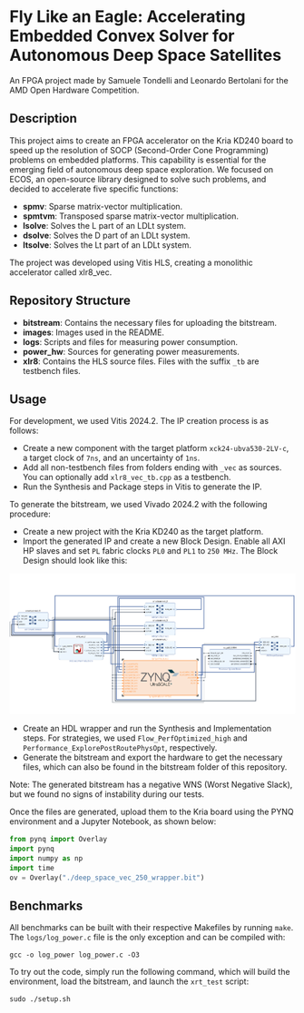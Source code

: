 # Fly Like an Eagle: Accelerating Embedded Convex Solver for Autonomous Deep Space Satellites
An FPGA project made by Samuele Tondelli and Leonardo Bertolani for the AMD Open Hardware Competition.

## Description
This project aims to create an FPGA accelerator on the Kria KD240 board to speed up the resolution of SOCP (Second-Order Cone Programming) problems on embedded platforms. This capability is essential for the emerging field of autonomous deep space exploration. We focused on ECOS, an open-source library designed to solve such problems, and decided to accelerate five specific functions:
- **spmv**: Sparse matrix-vector multiplication.
- **spmtvm**: Transposed sparse matrix-vector multiplication.
- **lsolve**: Solves the L part of an LDLt system.
- **dsolve**: Solves the D part of an LDLt system.
- **ltsolve**: Solves the Lt part of an LDLt system.

The project was developed using Vitis HLS, creating a monolithic accelerator called xlr8_vec.

## Repository Structure
- **bitstream**: Contains the necessary files for uploading the bitstream.
- **images**: Images used in the README.
- **logs**: Scripts and files for measuring power consumption.
- **power_hw**: Sources for generating power measurements.
- **xlr8**: Contains the HLS source files. Files with the suffix ```_tb``` are testbench files.

## Usage
For development, we used Vitis 2024.2. The IP creation process is as follows:
- Create a new component with the target platform ```xck24-ubva530-2LV-c```, a target clock of ```7ns```, and an uncertainty of ```1ns```.
- Add all non-testbench files from folders ending with ```_vec``` as sources. You can optionally add ```xlr8_vec_tb.cpp``` as a testbench.
- Run the Synthesis and Package steps in Vitis to generate the IP.

To generate the bitstream, we used Vivado 2024.2 with the following procedure:
- Create a new project with the Kria KD240 as the target platform.
- Import the generated IP and create a new Block Design. Enable all AXI HP slaves and set ```PL``` fabric clocks ```PL0``` and ```PL1``` to ```250 MHz```. The Block Design should look like this:

![Block design](./images/block_design.png)

- Create an HDL wrapper and run the Synthesis and Implementation steps. For strategies, we used ```Flow_PerfOptimized_high``` and ```Performance_ExplorePostRoutePhysOpt```, respectively.
- Generate the bitstream and export the hardware to get the necessary files, which can also be found in the bitstream folder of this repository.

Note: The generated bitstream has a negative WNS (Worst Negative Slack), but we found no signs of instability during our tests.

Once the files are generated, upload them to the Kria board using the PYNQ environment and a Jupyter Notebook, as shown below:
```python
from pynq import Overlay
import pynq
import numpy as np
import time
ov = Overlay("./deep_space_vec_250_wrapper.bit")
```

## Benchmarks
All benchmarks can be built with their respective Makefiles by running ```make```. The ```logs/log_power.c``` file is the only exception and can be compiled with:
```
gcc -o log_power log_power.c -O3
```

To try out the code, simply run the following command, which will build the environment, load the bitstream, and launch the ```xrt_test``` script:
```
sudo ./setup.sh
```
